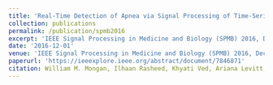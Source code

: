 ```yaml
---
title: 'Real-Time Detection of Apnea via Signal Processing of Time-Series Properties of RFID-Based Smart Garments'
collection: publications
permalink: /publication/spmb2016
excerpt: 'IEEE Signal Processing in Medicine and Biology (SPMB) 2016, December, 2016.'
date: '2016-12-01'
venue: 'IEEE Signal Processing in Medicine and Biology (SPMB) 2016, December, 2016.'
paperurl: 'https://ieeexplore.ieee.org/abstract/document/7846871'
citation: William M. Mongan, Ilhaan Rasheed, Khyati Ved, Ariana Levitt, Endla Anday, Kapil Dandekar, Genevieve Dion, Timothy Kurzweg, and Adam Fontecchio Real-Time Detection of Apnea via Signal Processing of Time-Series Properties of RFID-Based Smart Garments IEEE Signal Processing in Medicine and Biology (SPMB) 2016, December, 2016.
---
```


